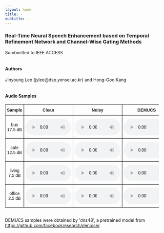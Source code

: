 ```yaml
---
layout: home
title: -
subtitle: -
---
```



<h3>Real-Time Neural Speech Enhancement based on Temporal Refinement Network and Channel-Wise Gating Methods</h3>
Sumbmitted to IEEE ACCESS<br><br>

<h4>Authors</h4>
Jinyoung Lee (jylee@dsp.yonsei.ac.kr) and Hong-Goo Kang<br><br>

<h4>Audio Samples</h4>

<style type="text/css">
.tg  {border-collapse:collapse;border-spacing:0;}
.tg td{border-color:black;border-style:solid;border-width:1px;font-family:Arial, sans-serif;font-size:14px;
  overflow:hidden;padding:10px 5px;word-break:normal;}
.tg th{border-color:black;border-style:solid;border-width:1px;font-family:Arial, sans-serif;font-size:14px;
  font-weight:normal;overflow:hidden;padding:10px 5px;word-break:normal;}
.tg .tg-0lax{text-align:center;vertical-align:center}
.tg .tg-1wig{font-weight:bold;text-align:center;vertical-align:center}
</style>
<table class="tg">
<thead>
  <tr>
    <th class="tg-1wig">Sample</th>
    <th class="tg-1wig">Clean</th>
    <th class="tg-1wig">Noisy</th>
    <th class="tg-1wig">DEMUCS</th>
    <th class="tg-1wig">Proposed</th>
  </tr>
</thead>
<tbody>
  <tr>
    <td class="tg-0lax">bus<br>17.5 dB</td>
    <td><audio controls style="width: 150px;"><source src="./assets/samples/clean/p232_065.wav"></audio></td>
    <td><audio controls style="width: 150px;"><source src="./assets/samples/noisy/p232_065.wav"></audio></td>
    <td><audio controls style="width: 150px;"><source src="./assets/samples/DEMUCS/p232_065_enhanced.wav"></audio></td>
    <td><audio controls style="width: 150px;"><source src="./assets/samples/proposed/p232_065_0.wav"></audio></td>
  </tr>
  <tr>
    <td class="tg-0lax">cafe<br>12.5 dB</td>
    <td><audio controls style="width: 150px;"><source src="./assets/samples/clean/p232_007.wav"></audio></td>
    <td><audio controls style="width: 150px;"><source src="./assets/samples/noisy/p232_007.wav"></audio></td>
    <td><audio controls style="width: 150px;"><source src="./assets/samples/DEMUCS/p232_007_enhanced.wav"></audio></td>
    <td><audio controls style="width: 150px;"><source src="./assets/samples/proposed/p232_007_0.wav"></audio></td>
  </tr>
  <tr>
    <td class="tg-0lax">living<br>7.5 dB</td>
    <td><audio controls style="width: 150px;"><source src="./assets/samples/clean/p232_013.wav"></audio></td>
    <td><audio controls style="width: 150px;"><source src="./assets/samples/noisy/p232_013.wav"></audio></td>
    <td><audio controls style="width: 150px;"><source src="./assets/samples/DEMUCS/p232_013_enhanced.wav"></audio></td>
    <td><audio controls style="width: 150px;"><source src="./assets/samples/proposed/p232_013_0.wav"></audio></td>
  </tr>
<!--   <tr>
    <td class="tg-0lax">living, 17.5 dB</td>    
    <td><audio controls style="width: 150px;"><source src="./assets/samples/clean/p232_053.wav"></audio></td>
    <td><audio controls style="width: 150px;"><source src="./assets/samples/noisy/p232_053.wav"></audio></td>
    <td><audio controls style="width: 150px;"><source src="./assets/samples/DEMUCS/p232_053_enhanced.wav"></audio></td>
    <td><audio controls style="width: 150px;"><source src="./assets/samples/proposed/p232_053_0.wav"></audio></td>
  </tr> -->
  <tr>
    <td class="tg-0lax">office<br>2.5 dB</td>
    <td><audio controls style="width: 150px;"><source src="./assets/samples/clean/p232_121.wav"></audio></td>
    <td><audio controls style="width: 150px;"><source src="./assets/samples/noisy/p232_121.wav"></audio></td>
    <td><audio controls style="width: 150px;"><source src="./assets/samples/DEMUCS/p232_121_enhanced.wav"></audio></td>
    <td><audio controls style="width: 150px;"><source src="./assets/samples/proposed/p232_121_0.wav"></audio></td>
  </tr>
</tbody>
</table>

<br>DEMUCS samples were obtained by 'dns48', a pretrained model from https://github.com/facebookresearch/denoiser.

